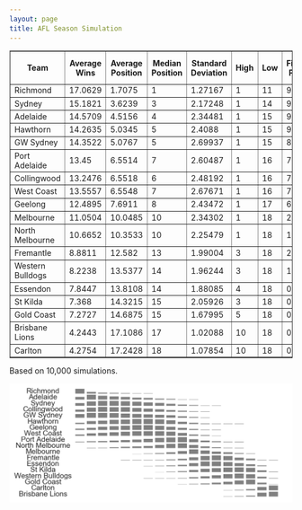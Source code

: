 ```yaml
---
layout: page
title: AFL Season Simulation
---
```

<table border="1" class="dataframe">   <thead>     <tr style="text-align: center;">       <th>Team</th>       <th>Average Wins</th>       <th>Average Position</th>       <th>Median Position</th>       <th>Standard Deviation</th>       <th>High</th>       <th>Low</th>       <th>Finals Prob</th>       <th>Top 4 Prob</th>       <th>Minor Premier Prob</th>       <th>Bottom 4 Prob</th>       <th>Wooden Spoon Prob</th>       <th>Premiership Prob</th>     </tr>   </thead>   <tbody>     <tr>       <td>Richmond</td>       <td>17.0629</td>       <td>1.7075</td>       <td>1</td>       <td>1.27167</td>       <td>1</td>       <td>11</td>       <td>99.81</td>       <td>95.18</td>       <td>64.89</td>       <td>0</td>       <td>0</td>       <td>48.9</td>     </tr>     <tr>       <td>Sydney</td>       <td>15.1821</td>       <td>3.6239</td>       <td>3</td>       <td>2.17248</td>       <td>1</td>       <td>14</td>       <td>96.29</td>       <td>71.51</td>       <td>12.18</td>       <td>0</td>       <td>0</td>       <td>10.96</td>     </tr>     <tr>       <td>Adelaide</td>       <td>14.5709</td>       <td>4.5156</td>       <td>4</td>       <td>2.34481</td>       <td>1</td>       <td>15</td>       <td>93.13</td>       <td>55.85</td>       <td>6.01</td>       <td>0.01</td>       <td>0</td>       <td>9.08</td>     </tr>     <tr>       <td>Hawthorn</td>       <td>14.2635</td>       <td>5.0345</td>       <td>5</td>       <td>2.4088</td>       <td>1</td>       <td>15</td>       <td>90.74</td>       <td>46.08</td>       <td>3.83</td>       <td>0.01</td>       <td>0</td>       <td>8.27</td>     </tr>     <tr>       <td>GW Sydney</td>       <td>14.3522</td>       <td>5.0767</td>       <td>5</td>       <td>2.69937</td>       <td>1</td>       <td>15</td>       <td>87.75</td>       <td>46.62</td>       <td>7.41</td>       <td>0.01</td>       <td>0</td>       <td>8.84</td>     </tr>     <tr>       <td>Port Adelaide</td>       <td>13.45</td>       <td>6.5514</td>       <td>7</td>       <td>2.60487</td>       <td>1</td>       <td>16</td>       <td>75.01</td>       <td>24.01</td>       <td>1.72</td>       <td>0.12</td>       <td>0</td>       <td>4.54</td>     </tr>     <tr>       <td>Collingwood</td>       <td>13.2476</td>       <td>6.5518</td>       <td>6</td>       <td>2.48192</td>       <td>1</td>       <td>16</td>       <td>77.64</td>       <td>21.85</td>       <td>1.03</td>       <td>0.06</td>       <td>0</td>       <td>4.37</td>     </tr>     <tr>       <td>West Coast</td>       <td>13.5557</td>       <td>6.5548</td>       <td>7</td>       <td>2.67671</td>       <td>1</td>       <td>16</td>       <td>73.91</td>       <td>24.46</td>       <td>2.41</td>       <td>0.06</td>       <td>0</td>       <td>2.62</td>     </tr>     <tr>       <td>Geelong</td>       <td>12.4895</td>       <td>7.6911</td>       <td>8</td>       <td>2.43472</td>       <td>1</td>       <td>17</td>       <td>61.31</td>       <td>10.47</td>       <td>0.46</td>       <td>0.35</td>       <td>0</td>       <td>1.95</td>     </tr>     <tr>       <td>Melbourne</td>       <td>11.0504</td>       <td>10.0485</td>       <td>10</td>       <td>2.34302</td>       <td>1</td>       <td>18</td>       <td>21.15</td>       <td>2.37</td>       <td>0.02</td>       <td>2.27</td>       <td>0.01</td>       <td>0.27</td>     </tr>     <tr>       <td>North Melbourne</td>       <td>10.6652</td>       <td>10.3533</td>       <td>10</td>       <td>2.25479</td>       <td>1</td>       <td>18</td>       <td>17.4</td>       <td>1.46</td>       <td>0.04</td>       <td>3.36</td>       <td>0.01</td>       <td>0.19</td>     </tr>     <tr>       <td>Fremantle</td>       <td>8.8811</td>       <td>12.582</td>       <td>13</td>       <td>1.99004</td>       <td>3</td>       <td>18</td>       <td>2.89</td>       <td>0.08</td>       <td>0</td>       <td>16.86</td>       <td>0.32</td>       <td>0</td>     </tr>     <tr>       <td>Western Bulldogs</td>       <td>8.2238</td>       <td>13.5377</td>       <td>14</td>       <td>1.96244</td>       <td>3</td>       <td>18</td>       <td>1.34</td>       <td>0.02</td>       <td>0</td>       <td>32.96</td>       <td>0.63</td>       <td>0.01</td>     </tr>     <tr>       <td>Essendon</td>       <td>7.8447</td>       <td>13.8108</td>       <td>14</td>       <td>1.88085</td>       <td>4</td>       <td>18</td>       <td>0.71</td>       <td>0.02</td>       <td>0</td>       <td>37.78</td>       <td>0.96</td>       <td>0</td>     </tr>     <tr>       <td>St Kilda</td>       <td>7.368</td>       <td>14.3215</td>       <td>15</td>       <td>2.05926</td>       <td>3</td>       <td>18</td>       <td>0.66</td>       <td>0.02</td>       <td>0</td>       <td>51.25</td>       <td>3.26</td>       <td>0</td>     </tr>     <tr>       <td>Gold Coast</td>       <td>7.2727</td>       <td>14.6875</td>       <td>15</td>       <td>1.67995</td>       <td>5</td>       <td>18</td>       <td>0.26</td>       <td>0</td>       <td>0</td>       <td>60.9</td>       <td>1.65</td>       <td>0</td>     </tr>     <tr>       <td>Brisbane Lions</td>       <td>4.2443</td>       <td>17.1086</td>       <td>17</td>       <td>1.02088</td>       <td>10</td>       <td>18</td>       <td>0</td>       <td>0</td>       <td>0</td>       <td>97.13</td>       <td>39.8</td>       <td>0</td>     </tr>     <tr>       <td>Carlton</td>       <td>4.2754</td>       <td>17.2428</td>       <td>18</td>       <td>1.07854</td>       <td>10</td>       <td>18</td>       <td>0</td>       <td>0</td>       <td>0</td>       <td>96.87</td>       <td>53.36</td>       <td>0</td>     </tr>   </tbody> </table>
<p>Based on 10,000 simulations.</p>

<img src="/img/histogram.png"/>
